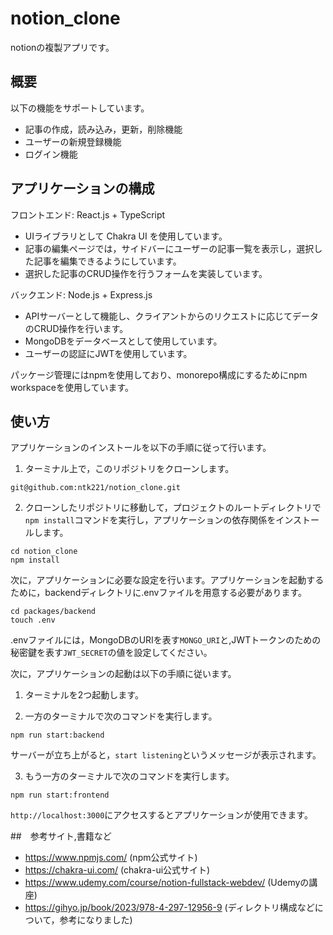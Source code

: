 # notion_clone

notionの複製アプリです。

## 概要
以下の機能をサポートしています。
- 記事の作成，読み込み，更新，削除機能
- ユーザーの新規登録機能
- ログイン機能

## アプリケーションの構成

フロントエンド: React.js + TypeScript
- UIライブラリとして Chakra UI を使用しています。
- 記事の編集ページでは，サイドバーにユーザーの記事一覧を表示し，選択した記事を編集できるようにしています。
- 選択した記事のCRUD操作を行うフォームを実装しています。

バックエンド: Node.js + Express.js
- APIサーバーとして機能し、クライアントからのリクエストに応じてデータのCRUD操作を行います。
- MongoDBをデータベースとして使用しています。
- ユーザーの認証にJWTを使用しています。

パッケージ管理にはnpmを使用しており、monorepo構成にするためにnpm workspaceを使用しています。

## 使い方
アプリケーションのインストールを以下の手順に従って行います。

1. ターミナル上で，このリポジトリをクローンします。
```
git@github.com:ntk221/notion_clone.git
```

2. クローンしたリポジトリに移動して，プロジェクトのルートディレクトリで`npm install`コマンドを実行し，アプリケーションの依存関係をインストールします。
```
cd notion_clone
npm install
```

次に，アプリケーションに必要な設定を行います。アプリケーションを起動するために，backendディレクトリに.envファイルを用意する必要があります。
```
cd packages/backend
touch .env
```
.envファイルには，MongoDBのURIを表す`MONGO_URI`と,JWTトークンのための秘密鍵を表す`JWT_SECRET`の値を設定してください。

次に，アプリケーションの起動は以下の手順に従います。

1. ターミナルを2つ起動します。

2. 一方のターミナルで次のコマンドを実行します。
```
npm run start:backend
```
サーバーが立ち上がると，`start listening`というメッセージが表示されます。

3. もう一方のターミナルで次のコマンドを実行します。
```
npm run start:frontend
```

`http://localhost:3000`にアクセスするとアプリケーションが使用できます。

##　参考サイト,書籍など
- https://www.npmjs.com/ (npm公式サイト)
- https://chakra-ui.com/ (chakra-ui公式サイト)
- https://www.udemy.com/course/notion-fullstack-webdev/ (Udemyの講座)
- https://gihyo.jp/book/2023/978-4-297-12956-9 (ディレクトリ構成などについて，参考になりました)


